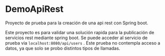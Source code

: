 # DemoApiRest
Proyecto de prueba para la creación de una api rest con Spring boot.

Este proyecto es para validar una solución rapida para la publicación de servicios rest mediante spring boot. 
Se puede acceder al servicio de prueba via ```localhost:8080/api/users``` . Este prueba no contempla acceso a datos, ya que solo se probo distintos tipos de llamadas.
